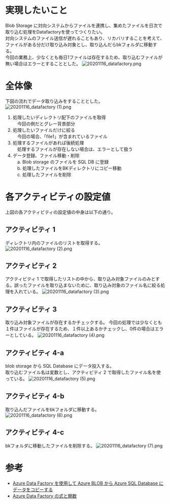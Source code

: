 
# 実現したいこと
Blob Storage に対向システムからファイルを連携し、集めたファイルを日次で取り込む処理をDatafactoryを使ってつくりたい。  
対向システムのファイル送信が遅れることもあり、リカバリすることを考えて、ファイルがある分だけ取り込み対象とし、取り込んだらbkフォルダに移動する。  
今回の業務上、少なくとも毎日1ファイルは存在するため、取り込むファイルが無い場合はエラーとすることとした。
![20201116_datafactory.png](https://qiita-image-store.s3.ap-northeast-1.amazonaws.com/0/14760/6b3070da-f7dd-fa58-2971-dfdd824462bd.png)

# 全体像
下図の流れでデータ取り込みをすることとした。
![20201116_datafactory (1).png](https://qiita-image-store.s3.ap-northeast-1.amazonaws.com/0/14760/ca643b80-ba28-b652-d58c-986cb715c9d3.png)

1. 処理したいディレクトリ配下のファイルを取得  
　今回の例だとグレー背景部分  
2. 処理したいファイルだけに絞る    
　今回の場合、「file1」が含まれているファイル  
3. 処理するファイルがあれば後続処理  
　処理するファイルが存在しない場合は、エラーとして扱う
4. データ登録、ファイル移動・削除  
　a. Blob storage のファイルを SQL DB に登録  
　b. 処理したファイルをBKディレクトリにコピー移動  
　c. 処理したファイルを削除  


# 各アクティビティの設定値
上図の各アクティビティの設定値の中身は以下の通り。  

## アクティビティ 1
ディレクトリ内のファイルのリストを取得する。
![20201116_datafactory (2).png](https://qiita-image-store.s3.ap-northeast-1.amazonaws.com/0/14760/2b8c46f1-e7a8-db07-bb27-5c6614000069.png)

## アクティビティ 2
アクティビティ 1 で取得したリストの中から、取り込み対象ファイルのみとする。誤ったファイルを取り込まないために、取り込み対象のファイル名に絞る処理を入れている。
![20201116_datafactory (3).png](https://qiita-image-store.s3.ap-northeast-1.amazonaws.com/0/14760/d5c21d57-8179-6af6-1032-08143f869b35.png)

## アクティビティ 3
取り込み対象ファイルが存在するかチェックする。
今回の処理では少なくとも１件はファイルが存在するため、１件以上あるかチェックし、0件の場合はエラーとしている。
![20201116_datafactory (4).png](https://qiita-image-store.s3.ap-northeast-1.amazonaws.com/0/14760/76796ab2-c471-d7d4-414d-0305f8da26cb.png)

## アクティビティ 4-a
blob storage から SQL Database にデータ投入する。  
取り込むファイル名は変数とし、アクティビティ 2 で取得したファイル名を使っている。
![20201116_datafactory (5).png](https://qiita-image-store.s3.ap-northeast-1.amazonaws.com/0/14760/e985f972-7d73-7c3c-7e16-362b457c5314.png)

## アクティビティ 4-b
取り込んだファイルをbkフォルダに移動する。
![20201116_datafactory (6).png](https://qiita-image-store.s3.ap-northeast-1.amazonaws.com/0/14760/4d304cad-ec0b-37f9-ce1f-ca55aa83afa0.png)

## アクティビティ 4-c
bkフォルダに移動したファイルを削除する。
![20201116_datafactory (7).png](https://qiita-image-store.s3.ap-northeast-1.amazonaws.com/0/14760/5c9e4103-f939-7a91-3308-98965f757d65.png)


# 参考
* [Azure Data Factory を使用して Azure BLOB から Azure SQL Database にデータをコピーする](https://docs.microsoft.com/ja-jp/azure/data-factory/tutorial-copy-data-dot-net)
* [Azure Data Factory の式と関数](https://docs.microsoft.com/ja-jp/azure/data-factory/control-flow-expression-language-functions)

